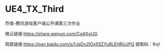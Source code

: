 # UE4_TX_Third
乔南-腾讯游戏客户端公开课第三次作业

微云链接:https://share.weiyun.com/Cg4XvIJG

网盘链接:https://pan.baidu.com/s/1JqDo2IOx5SZYu8LEHRUJPQ 
提取码：8vjl
